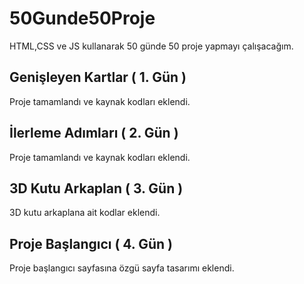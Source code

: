 # 50Gunde50Proje

HTML,CSS ve JS kullanarak 50 günde 50 proje yapmayı çalışacağım.

## Genişleyen Kartlar ( 1. Gün )

Proje tamamlandı ve kaynak kodları eklendi.

## İlerleme Adımları ( 2. Gün )

Proje tamamlandı ve kaynak kodları eklendi.

## 3D Kutu Arkaplan ( 3. Gün )

3D kutu arkaplana ait kodlar eklendi.

## Proje Başlangıcı ( 4. Gün )

Proje başlangıcı sayfasına özgü sayfa tasarımı eklendi.
